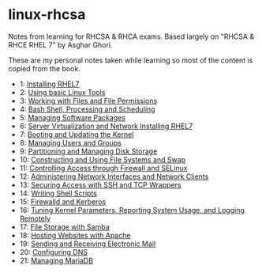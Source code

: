 # linux-rhcsa

Notes from learning for RHCSA &amp; RHCA exams. Based largely on "RHCSA & RHCE RHEL 7" by Asghar Ghori. 

These are my personal notes taken while learning so most of the content is copied from the book.

* 1: [Installing RHEL7](installing_rhel7.md)
* 2: [Using basic Linux Tools](basic_linux_tools.md)
* 3: [Working with Files and File Permissions](files_and_file_permissions.md)
* 4: [Bash Shell, Processing and Scheduling](bash_processing_scheduling.md)
* 5: [Managing Software Packages](software_packages.md)
* 6: [Server Virtualization and Network Installing RHEL7](server_virtualization_network_installing.md)
* 7: [Booting and Updating the Kernel](booting_kernel_logging.md)
* 8: [Managing Users and Groups](users_and_groups.md)
* 9: [Partitioning and Managing Disk Storage](partitioning_managing_disk_storage.md)
* 10: [Constructing and Using File Systems and Swap](constructing_using_file_systems.md)
* 11: [Controlling Access through Firewall and SELinux](firewall_and_SELinux.md)
* 12: [Administering Network Interfaces and Network Clients](network_interfaces_and_clients.md)
* 13: [Securing Access with SSH and TCP Wrappers](ssh_tcp_wrappers.md)
* 14: [Writing Shell Scripts](writing_shell_scripts.md)
* 15: [Firewalld and Kerberos](firewalld_and_kerberos.md)
* 16: [Tuning Kernel Parameters, Reporting System Usage, and Logging Remotely](kernel_parameters.md)
* 17: [File Storage with Samba](file_storage_with_samba.md)
* 18: [Hosting Websites with Apache](hosting_with_apache.md)
* 19: [Sending and Receiving Electronic Mail](electronic_mail.md)
* 20: [Configuring DNS](configuring_dns.md)
* 21: [Managing MariaDB](mariadb.md)